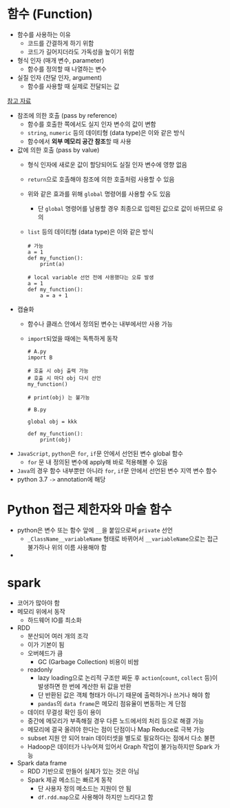 # 함수 (Function)

* 함수를 사용하는 이유
    * 코드를 간결하게 하기 위함
    * 코드가 길어지더라도 가독성을 높이기 위함
* 형식 인자 (매개 변수, parameter)
    * 함수를 정의할 때 나열하는 변수
* 실질 인자 (전달 인자, argument)
    * 함수를 사용할 때 실제로 전달되는 값


[참고 자료](https://wayhome25.github.io/etc/2017/12/31/parameter-argument/)

 * 참조에 의한 호출 (pass by reference)
    * 함수를 호출한 쪽에서도 실지 인자 변수의 값이 변함
    * ```string```, ```numeric```  등의 데이티형 (data type)은 이와 같은 방식 
    * 함수에서 **외부 메모리 공간 참조**할 때 사용
 * 값에 의한 호출 (pass by value)
    * 형식 인자에 새로운 값이 할당되어도 실질 인자 변수에 영향 없음
    * ```return```으로 호촐해야 참조에 의한 호출처럼 사용할 수 있음
    * 위와 같은 효과를 위해 ```global``` 명령어를 사용할 수도 있음
        * 단 ```global``` 명령어를 남용할 경우 최종으로 입력된 값으로 값이 바뀌므로 유의 
    * ```list``` 등의 데이티형 (data type)은 이와 같은 방식   
        
        ```
        # 가능
        a = 1
        def my_function():
            print(a)
        
        # local variable 선언 전에 사용했다는 오류 발생
        a = 1
        def my_function():
            a = a + 1
        ``` 
* 캡슐화
    * 함수나 클래스 안에서 정의된 변수는 내부에서만 사용 가능
    * ```import```되었을 때에는 독특하게 동작   
        
        ```
        # A.py
        import B

        # 호출 시 obj 출력 가능
        # 호출 시 마다 obj 다시 선언
        my_function() 

        # print(obj) 는 불가능

        # B.py

        global obj = kkk

        def my_function():
            print(obj)
        ```
* ```JavaScript```, ```python```은 ```for```, ```if```문 안에서 선언된 변수 global 함수
    * ```for``` 문 내 정의된 변수에 apply해 바로 적용해볼 수 있음     
* ```Java```의 경우 함수 내부뿐만 아니라 ```for```, ```if```문 안에서 선언된 변수 지역 변수 함수
* python 3.7 ```->``` annotation에 해당

# Python 접근 제한자와 마술 함수
* python은 변수 또는 함수 앞에 ```__```을 붙임으로써 ```private``` 선언
    * ```_ClassName__variableName``` 형태로 바뀌어서 ```__variableName```으로는 접근 불가하나 위의 이름 사용해야 함 
*
# spark
* 코어가 많아야 함
* 메모리 위에서 동작
    * 하드웨어 IO를 최소화
* RDD
    * 분산되어 여러 개의 조각
    * 이가 기본이 됨
    * 오버헤드가 큼
        * GC (Garbage Collection) 비용이 비쌈
    * readonly
        * lazy loading으로 논리적 구조만 짜둔 후 ```action```(```count```, ```collect``` 등)이 발생하면 한 번에 계산한 뒤 값을 반환
        * 단 반환된 값은 객체 형태가 아니기 때문에 출력하거나 쓰거나 해야 함
        * ```pandas```의 ```data frame```은 메모리 점유율이 변동하는 게 단점 
    * 데이터 무결성 확인 등이 용이
    * 중간에 메모리가 부족해질 경우 다른 노드에서의 처리 등으로 해결 가능
    * 메모리에 결국 올려야 한다는 점이 단점이나 Map Reduce로 극복 가능
    * subset 지원 안 되어 train 데이터셋을 별도로 필요하다는 점에서 다소 불편
    * Hadoop은 데이터가 나누어져 있어서 Graph 작업이 불가능하지만 Spark 가능  
* Spark data frame
    * RDD 기반으로 만들어 실체가 있는 것은 아님
    * Spark 제공 메소드는 빠르게 동작
        * 단 사용자 정의 메소드는 지원이 안 됨
        * ```df.rdd.map```으로 사용해야 하지만 느리다고 함